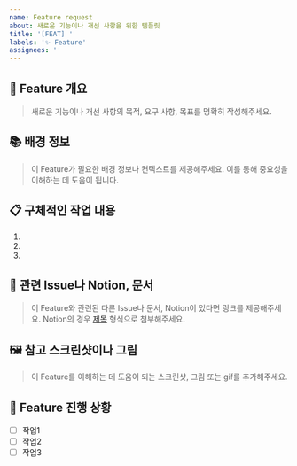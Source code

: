 ```yaml
---
name: Feature request
about: 새로운 기능이나 개선 사항을 위한 템플릿
title: '[FEAT] '
labels: '✨ Feature'
assignees: ''
---
```


## 📝 Feature 개요

> 새로운 기능이나 개선 사항의 목적, 요구 사항, 목표를 명확히 작성해주세요.

## 📚 배경 정보

> 이 Feature가 필요한 배경 정보나 컨텍스트를 제공해주세요. 이를 통해 중요성을 이해하는 데 도움이 됩니다.

## 📋 구체적인 작업 내용

1.
2.
3.

## 📎 관련 Issue나 Notion, 문서

> 이 Feature와 관련된 다른 Issue나 문서, Notion이 있다면 링크를 제공해주세요. Notion의 경우 [제목](링크) 형식으로 첨부해주세요.

## 🖼️ 참고 스크린샷이나 그림

> 이 Feature를 이해하는 데 도움이 되는 스크린샷, 그림 또는 gif를 추가해주세요.

## 🔄 Feature 진행 상황

- [ ] 작업1
- [ ] 작업2
- [ ] 작업3
